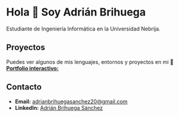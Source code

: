 # Hola 👋 Soy Adrián Brihuega

Estudiante de Ingeniería Informática en la Universidad Nebrija.


## Proyectos

Puedes ver algunos de mis lenguajes, entornos y proyectos en mi 🚀 [**Portfolio interactivo:**](https://brihuaa.github.io)

## Contacto

- **Email:** [adrianbrihuegasanchez20@gmail.com](mailto:adrianbrihuegasanchez20@gmail.com)
- **LinkedIn:** [Adrián Brihuega Sánchez](https://www.linkedin.com/in/adrian-brihuega-sanchez-344707291/)
